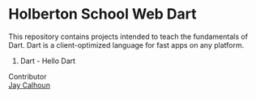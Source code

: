 Holberton School Web Dart
===========================

This repository contains projects intended to teach the fundamentals of Dart. Dart is a client-optimized language for fast apps on any platform.

1. Dart - Hello Dart

Contributor
<br>
[Jay Calhoun](https://www.github.com/Valinor13)